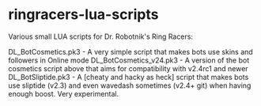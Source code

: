 # ringracers-lua-scripts
Various small LUA scripts for Dr. Robotnik's Ring Racers:

DL_BotCosmetics.pk3 - A very simple script that makes bots use skins and followers in Online mode
DL_BotCosmetics_v24.pk3 - A version of the bot cosmetics script above that aims for compatibility with v2.4rc1 and newer
DL_BotSliptide.pk3 - A [cheaty and hacky as heck] script that makes bots use sliptide (v2.3) and even wavedash sometimes (v2.4+ git) when having enough boost. Very experimental.
